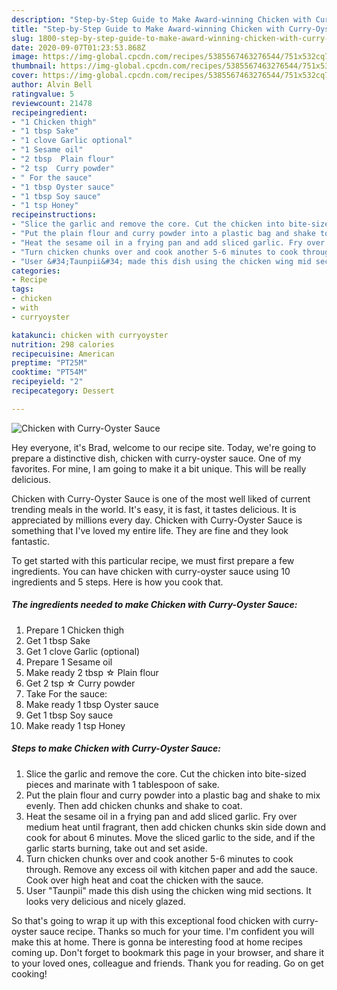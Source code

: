 ```yaml
---
description: "Step-by-Step Guide to Make Award-winning Chicken with Curry-Oyster Sauce"
title: "Step-by-Step Guide to Make Award-winning Chicken with Curry-Oyster Sauce"
slug: 1800-step-by-step-guide-to-make-award-winning-chicken-with-curry-oyster-sauce
date: 2020-09-07T01:23:53.868Z
image: https://img-global.cpcdn.com/recipes/5385567463276544/751x532cq70/chicken-with-curry-oyster-sauce-recipe-main-photo.jpg
thumbnail: https://img-global.cpcdn.com/recipes/5385567463276544/751x532cq70/chicken-with-curry-oyster-sauce-recipe-main-photo.jpg
cover: https://img-global.cpcdn.com/recipes/5385567463276544/751x532cq70/chicken-with-curry-oyster-sauce-recipe-main-photo.jpg
author: Alvin Bell
ratingvalue: 5
reviewcount: 21478
recipeingredient:
- "1 Chicken thigh"
- "1 tbsp Sake"
- "1 clove Garlic optional"
- "1 Sesame oil"
- "2 tbsp  Plain flour"
- "2 tsp  Curry powder"
- " For the sauce"
- "1 tbsp Oyster sauce"
- "1 tbsp Soy sauce"
- "1 tsp Honey"
recipeinstructions:
- "Slice the garlic and remove the core. Cut the chicken into bite-sized pieces and marinate with 1 tablespoon of sake."
- "Put the plain flour and curry powder into a plastic bag and shake to mix evenly. Then add chicken chunks and shake to coat."
- "Heat the sesame oil in a frying pan and add sliced garlic. Fry over medium heat until fragrant, then add chicken chunks skin side down and cook for about 6 minutes. Move the sliced garlic to the side, and if the garlic starts burning, take out and set aside."
- "Turn chicken chunks over and cook another 5-6 minutes to cook through. Remove any excess oil with kitchen paper and add the sauce. Cook over high heat and coat the chicken with the sauce."
- "User &#34;Taunpii&#34; made this dish using the chicken wing mid sections. It looks very delicious and nicely glazed."
categories:
- Recipe
tags:
- chicken
- with
- curryoyster

katakunci: chicken with curryoyster 
nutrition: 298 calories
recipecuisine: American
preptime: "PT25M"
cooktime: "PT54M"
recipeyield: "2"
recipecategory: Dessert

---
```



![Chicken with Curry-Oyster Sauce](https://img-global.cpcdn.com/recipes/5385567463276544/751x532cq70/chicken-with-curry-oyster-sauce-recipe-main-photo.jpg)

Hey everyone, it's Brad, welcome to our recipe site. Today, we're going to prepare a distinctive dish, chicken with curry-oyster sauce. One of my favorites. For mine, I am going to make it a bit unique. This will be really delicious.

Chicken with Curry-Oyster Sauce is one of the most well liked of current trending meals in the world. It's easy, it is fast, it tastes delicious. It is appreciated by millions every day. Chicken with Curry-Oyster Sauce is something that I've loved my entire life. They are fine and they look fantastic.




To get started with this particular recipe, we must first prepare a few ingredients. You can have chicken with curry-oyster sauce using 10 ingredients and 5 steps. Here is how you cook that.

<!--inarticleads1-->

##### The ingredients needed to make Chicken with Curry-Oyster Sauce:

1. Prepare 1 Chicken thigh
1. Get 1 tbsp Sake
1. Get 1 clove Garlic (optional)
1. Prepare 1 Sesame oil
1. Make ready 2 tbsp ☆ Plain flour
1. Get 2 tsp ☆ Curry powder
1. Take  For the sauce:
1. Make ready 1 tbsp Oyster sauce
1. Get 1 tbsp Soy sauce
1. Make ready 1 tsp Honey




<!--inarticleads2-->

##### Steps to make Chicken with Curry-Oyster Sauce:

1. Slice the garlic and remove the core. Cut the chicken into bite-sized pieces and marinate with 1 tablespoon of sake.
1. Put the plain flour and curry powder into a plastic bag and shake to mix evenly. Then add chicken chunks and shake to coat.
1. Heat the sesame oil in a frying pan and add sliced garlic. Fry over medium heat until fragrant, then add chicken chunks skin side down and cook for about 6 minutes. Move the sliced garlic to the side, and if the garlic starts burning, take out and set aside.
1. Turn chicken chunks over and cook another 5-6 minutes to cook through. Remove any excess oil with kitchen paper and add the sauce. Cook over high heat and coat the chicken with the sauce.
1. User &#34;Taunpii&#34; made this dish using the chicken wing mid sections. It looks very delicious and nicely glazed.




So that's going to wrap it up with this exceptional food chicken with curry-oyster sauce recipe. Thanks so much for your time. I'm confident you will make this at home. There is gonna be interesting food at home recipes coming up. Don't forget to bookmark this page in your browser, and share it to your loved ones, colleague and friends. Thank you for reading. Go on get cooking!
